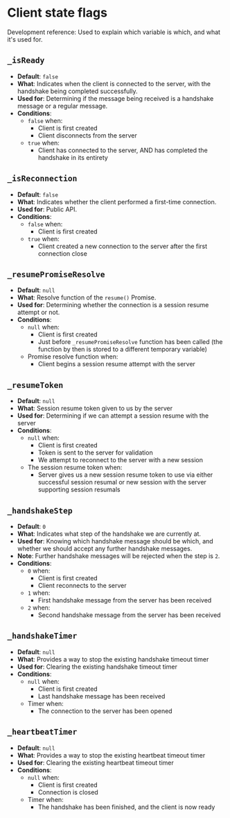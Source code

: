 Client state flags
===

Development reference: Used to explain which variable is which, and what it's used for.

`_isReady`
---

* **Default**: `false`
* **What**: Indicates when the client is connected to the server, with the handshake being completed successfully.
* **Used for**: Determining if the message being received is a handshake message or a regular message.
* **Conditions**:
    - `false` when:
        + Client is first created
        + Client disconnects from the server
    - `true` when:
        + Client has connected to the server, AND has completed the handshake in its entirety

`_isReconnection`
---

* **Default**: `false`
* **What**: Indicates whether the client performed a first-time connection.
* **Used for**: Public API.
* **Conditions**:
    - `false` when:
        + Client is first created
    - `true` when:
        + Client created a new connection to the server after the first connection close

`_resumePromiseResolve`
---

* **Default**: `null`
* **What**: Resolve function of the `resume()` Promise.
* **Used for**: Determining whether the connection is a session resume attempt or not.
* **Conditions**:
    - `null` when:
        + Client is first created
        + Just before `_resumePromiseResolve` function has been called (the function by then is stored to a different temporary variable)
    - Promise resolve function when:
        + Client begins a session resume attempt with the server

`_resumeToken`
---

* **Default**: `null`
* **What**: Session resume token given to us by the server
* **Used for**: Determining if we can attempt a session resume with the server
* **Conditions**:
    - `null` when:
        + Client is first created
        + Token is sent to the server for validation
        + We attempt to reconnect to the server with a new session
    - The session resume token when:
        + Server gives us a new session resume token to use via either successful session resumal or new session with the server supporting session resumals

`_handshakeStep`
---

* **Default**: `0`
* **What**: Indicates what step of the handshake we are currently at.
* **Used for**: Knowing which handshake message should be which, and whether we should accept any further handshake messages.
* **Note**: Further handshake messages will be rejected when the step is `2`.
* **Conditions**:
    - `0` when:
        + Client is first created
        + Client reconnects to the server
    - `1` when:
        + First handshake message from the server has been received
    - `2` when:
        + Second handshake message from the server has been received

`_handshakeTimer`
---

* **Default**: `null`
* **What**: Provides a way to stop the existing handshake timeout timer
* **Used for**: Clearing the existing handshake timeout timer
* **Conditions**:
    - `null` when:
        + Client is first created
        + Last handshake message has been received
    - Timer when:
        + The connection to the server has been opened

`_heartbeatTimer`
---

* **Default**: `null`
* **What**: Provides a way to stop the existing heartbeat timeout timer
* **Used for**: Clearing the existing heartbeat timeout timer
* **Conditions**:
    - `null` when:
        + Client is first created
        + Connection is closed
    - Timer when:
        + The handshake has been finished, and the client is now ready